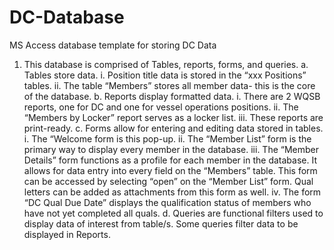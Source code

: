# DC-Database
MS Access database template for storing DC Data

1.	This database is comprised of Tables, reports, forms, and queries.
a.	Tables store data.
i.	Position title data is stored in the “xxx Positions” tables.
ii.	The table “Members” stores all member data- this is the core of the database.
b.	Reports display formatted data.
i.	There are 2 WQSB reports, one for DC and one for vessel operations positions.
ii.	The “Members by Locker” report serves as a locker list.
iii.	These reports are print-ready.
c.	Forms allow for entering and editing data stored in tables.
i.	The “Welcome form is this pop-up.
ii.	The “Member List” form is the primary way to display every member in the database.
iii.	The “Member Details” form functions as a profile for each member in the database. It allows for data entry into every field on the “Members” table. This form can be accessed by selecting “open” on the “Member List” form. Qual letters can be added as attachments from this form as well.
iv.	The form “DC Qual Due Date” displays the qualification status of members who have not yet completed all quals. 
d.	Queries are functional filters used to display data of interest from table/s. Some queries filter data to be displayed in Reports. 
